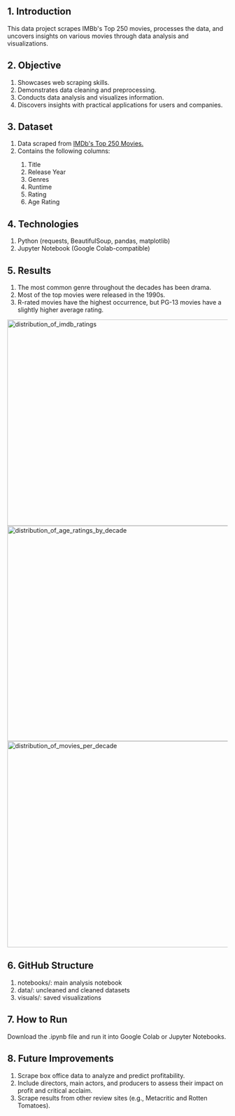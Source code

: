 ## 1. Introduction
This data project scrapes IMBb's Top 250 movies, processes the data, and uncovers insights on various movies through data analysis and visualizations.
## 2. Objective
<ol>
  <li>Showcases web scraping skills.</li>
  <li>Demonstrates data cleaning and preprocessing.</li>
  <li>Conducts data analysis and visualizes information.</li>
  <li>Discovers insights with practical applications for users and companies.</li>
</ol>

## 3. Dataset
<ol>
  <li>Data scraped from <a href="https://www.imdb.com/chart/top/">IMDb's Top 250 Movies.</a></li>
  <li>Contains the following columns:</li>
  <ol>
    <li>Title</li>
    <li>Release Year</li>
    <li>Genres</li>
    <li>Runtime</li>
    <li>Rating</li>
    <li>Age Rating</li>
  </ol>
</ol>

## 4. Technologies
<ol>
  <li>Python (requests, BeautifulSoup, pandas, matplotlib)</li>
  <li>Jupyter Notebook (Google Colab-compatible)</li>
</ol>

## 5. Results
<ol>
  <li>The most common genre throughout the decades has been drama.</li>
  <li>Most of the top movies were released in the 1990s.</li>
  <li>R-rated movies have the highest occurrence, but PG-13 movies have a slightly higher average rating.</li>
</ol>
<img width="678" height="470" alt="distribution_of_imdb_ratings" src="https://github.com/user-attachments/assets/7ac04e1a-c853-43c7-b20a-b152be09442e" />
<img width="686" height="491" alt="distribution_of_age_ratings_by_decade" src="https://github.com/user-attachments/assets/7d92e386-6aee-4cdb-90d9-c74462e74d37" />
<img width="686" height="470" alt="distribution_of_movies_per_decade" src="https://github.com/user-attachments/assets/1d4ea2de-15b4-441b-b5f0-1ba82dcb52f6" />

## 6. GitHub Structure
<ol>
  <li>notebooks/: main analysis notebook</li>
  <li>data/: uncleaned and cleaned datasets</li>
  <li>visuals/: saved visualizations</li>
</ol>

## 7. How to Run
Download the .ipynb file and run it into Google Colab or Jupyter Notebooks.

## 8. Future Improvements
<ol>
  <li>Scrape box office data to analyze and predict profitability.</li>
  <li>Include directors, main actors, and producers to assess their impact on profit and critical acclaim.</li>
  <li>Scrape results from other review sites (e.g., Metacritic and Rotten Tomatoes).</li>
</ol>
